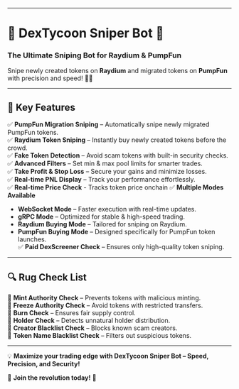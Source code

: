 
---

# 🚀 DexTycoon Sniper Bot 🚀  
### The Ultimate Sniping Bot for Raydium & PumpFun  

Snipe newly created tokens on **Raydium** and migrated tokens on **PumpFun** with precision and speed! 🏹✨  

---

## 🌟 Key Features  

✅ **PumpFun Migration Sniping** – Automatically snipe newly migrated PumpFun tokens.  
✅ **Raydium Token Sniping** – Instantly buy newly created tokens before the crowd.  
✅ **Fake Token Detection** – Avoid scam tokens with built-in security checks.  
✅ **Advanced Filters** – Set min & max pool limits for smarter trades.  
✅ **Take Profit & Stop Loss** – Secure your gains and minimize losses.  
✅ **Real-time PNL Display** – Track your performance effortlessly.  
✅ **Real-time Price Check** - Tracks token price onchain
✅ **Multiple Modes Available**  
   - **WebSocket Mode** – Faster execution with real-time updates.  
   - **gRPC Mode** – Optimized for stable & high-speed trading.  
   - **Raydium Buying Mode** – Tailored for sniping on Raydium.  
   - **PumpFun Buying Mode** – Designed specifically for PumpFun token launches.  
✅ **Paid DexScreener Check** – Ensures only high-quality token sniping.  

---

## 🔍 Rug Check List  

🔹 **Mint Authority Check** – Prevents tokens with malicious minting.  
🔹 **Freeze Authority Check** – Avoid tokens with restricted transfers.  
🔹 **Burn Check** – Ensures fair supply control.  
🔹 **Holder Check** – Detects unnatural holder distribution.  
🔹 **Creator Blacklist Check** – Blocks known scam creators.  
🔹 **Token Name Blacklist Check** – Filters out suspicious tokens.  

---

💡 **Maximize your trading edge with DexTycoon Sniper Bot – Speed, Precision, and Security!**  

🚀 **Join the revolution today!** 🚀  
